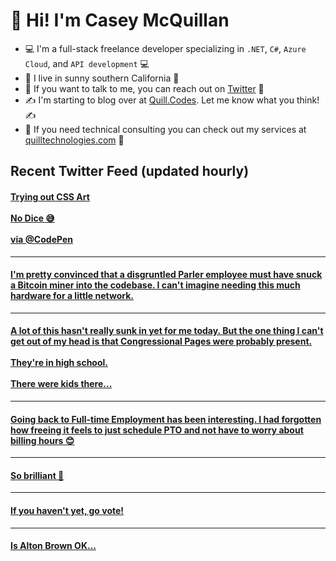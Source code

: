 # 👋 Hi! I'm Casey McQuillan

- 💻 I'm a full-stack freelance developer specializing in `.NET`, `C#`, `Azure Cloud`, and `API development` 💻
- 🌴 I live in sunny southern California 🌴
- 📲 If you want to talk to me, you can reach out on [Twitter](https://twitter.com/QuillCodes) 📲
- ✍ I'm starting to blog over at [Quill.Codes](https://quill.codes/). Let me know what you think! ✍
- 🦾 If you need technical consulting you can check out my services at [quilltechnologies.com](https://quilltechnologies.com/) 🦿


## Recent Twitter Feed (updated hourly)

<!-- BEGIN TWEETS -->
#### [Trying out CSS Art<br /><br />No Dice 😅<br /><br /> via @CodePen](https://twitter.com/QuillCodes/status/1355018517171507200)

---


#### [I'm pretty convinced that a disgruntled Parler employee must have snuck a Bitcoin miner into the codebase. I can't imagine needing this much hardware for a little network.](https://twitter.com/QuillCodes/status/1350982061394440198)

---


#### [A lot of this hasn't really sunk in yet for me today. But the one thing I can't get out of my head is that Congressional Pages were probably present.<br /><br />They're in high school.<br /><br />There were kids there...](https://twitter.com/QuillCodes/status/1347040569013374977)

---


#### [Going back to Full-time Employment has been interesting. I had forgotten how freeing it feels to just schedule PTO and not have to worry about billing hours 😊](https://twitter.com/QuillCodes/status/1342176760532664320)

---


#### [So brilliant 🤣](https://twitter.com/QuillCodes/status/1324957818567323648)

---


#### [If you haven't yet, go vote!](https://twitter.com/QuillCodes/status/1323709721929396224)

---


#### [Is Alton Brown OK...](https://twitter.com/QuillCodes/status/1323465667857674241)
<!-- END TWEETS -->

<!--
**cmcquillan/cmcquillan** is a ✨ _special_ ✨ repository because its `README.md` (this file) appears on your GitHub profile.

Here are some ideas to get you started:

- 🔭 I’m currently working on ...
- 🌱 I’m currently learning ...
- 👯 I’m looking to collaborate on ...
- 🤔 I’m looking for help with ...
- 💬 Ask me about ...
- 📫 How to reach me: ...
- 😄 Pronouns: ...
- ⚡ Fun fact: ...
-->
